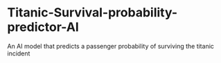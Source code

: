 # Titanic-Survival-probability-predictor-AI
An AI model that predicts a passenger probability of surviving the titanic incident
